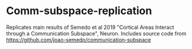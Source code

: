 # Comm-subspace-replication
Replicates main results of Semedo et al 2019 "Cortical Areas Interact through a Communication
Subspace", Neuron. Includes source code from https://github.com/joao-semedo/communication-subspace
